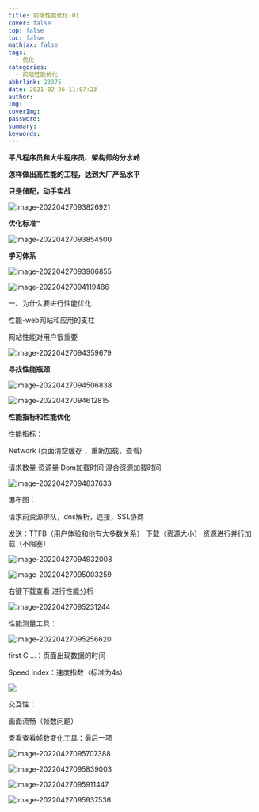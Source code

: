 ```yaml
---
title: 前端性能优化-01
cover: false
top: false
toc: false
mathjax: false
tags:
  - 优化
categories:
  - 前端性能优化
abbrlink: 23375
date: 2021-02-26 11:07:23
author:
img:
coverImg:
password:
summary:
keywords:
---
```


**平凡程序员和大牛程序员、架构师的分水岭**

**怎样做出高性能的工程，达到大厂产品水平**

**只是储配，动手实战**

![image-20220427093826921](C:\Users\dell\AppData\Roaming\Typora\typora-user-images\image-20220427093826921.png)



**优化标准“**

![image-20220427093854500](C:\Users\dell\AppData\Roaming\Typora\typora-user-images\image-20220427093854500.png)

**学习体系**

![image-20220427093906855](C:\Users\dell\AppData\Roaming\Typora\typora-user-images\image-20220427093906855.png)



![image-20220427094119486](C:\Users\dell\AppData\Roaming\Typora\typora-user-images\image-20220427094119486.png)



一、为什么要进行性能优化



性能-web网站和应用的支柱



网站性能对用户很重要

![image-20220427094359679](C:\Users\dell\AppData\Roaming\Typora\typora-user-images\image-20220427094359679.png)



**寻找性能瓶颈**

![image-20220427094506838](C:\Users\dell\AppData\Roaming\Typora\typora-user-images\image-20220427094506838.png)



![image-20220427094612815](C:\Users\dell\AppData\Roaming\Typora\typora-user-images\image-20220427094612815.png)



**性能指标和性能优化**

性能指标：

Network  (页面清空缓存 ，重新加载，查看)

请求数量  资源量   Dom加载时间   混合资源加载时间

![image-20220427094837633](C:\Users\dell\AppData\Roaming\Typora\typora-user-images\image-20220427094837633.png)



瀑布图：

请求前资源排队，dns解析，连接，SSL协商

发送：TTFB（用户体验和他有大多数关系）   下载（资源大小）  资源进行并行加载（不阻塞）

![image-20220427094932008](C:\Users\dell\AppData\Roaming\Typora\typora-user-images\image-20220427094932008.png)

![image-20220427095003259](C:\Users\dell\AppData\Roaming\Typora\typora-user-images\image-20220427095003259.png)

右键下载查看  进行性能分析

![image-20220427095231244](C:\Users\dell\AppData\Roaming\Typora\typora-user-images\image-20220427095231244.png)

性能测量工具：

![image-20220427095256620](C:\Users\dell\AppData\Roaming\Typora\typora-user-images\image-20220427095256620.png)

first C ...：页面出现数据的时间

Speed Index：速度指数（标准为4s）

![](C:\Users\dell\AppData\Roaming\Typora\typora-user-images\image-20220427095310577.png)



交互性：

画面流畅（帧数问题）

查看查看帧数变化工具：最后一项

![image-20220427095707388](C:\Users\dell\AppData\Roaming\Typora\typora-user-images\image-20220427095707388.png)



![image-20220427095839003](C:\Users\dell\AppData\Roaming\Typora\typora-user-images\image-20220427095839003.png)



![image-20220427095911447](C:\Users\dell\AppData\Roaming\Typora\typora-user-images\image-20220427095911447.png)



![image-20220427095937536](C:\Users\dell\AppData\Roaming\Typora\typora-user-images\image-20220427095937536.png)

















